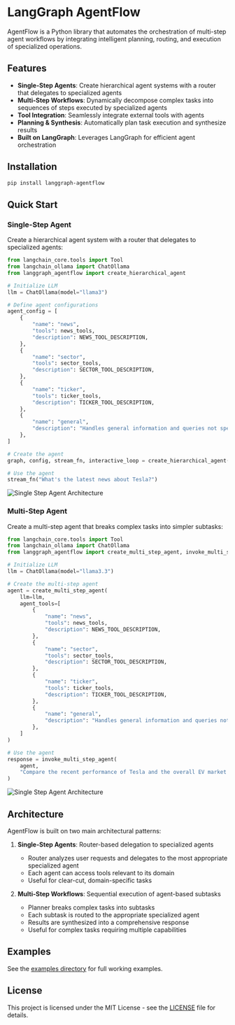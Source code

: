 # LangGraph AgentFlow

AgentFlow is a Python library that automates the orchestration of multi-step agent workflows by integrating intelligent planning, routing, and execution of specialized operations.

## Features

- **Single-Step Agents**: Create hierarchical agent systems with a router that delegates to specialized agents
- **Multi-Step Workflows**: Dynamically decompose complex tasks into sequences of steps executed by specialized agents
- **Tool Integration**: Seamlessly integrate external tools with agents
- **Planning & Synthesis**: Automatically plan task execution and synthesize results
- **Built on LangGraph**: Leverages LangGraph for efficient agent orchestration

## Installation

```bash
pip install langgraph-agentflow
```

## Quick Start

### Single-Step Agent

Create a hierarchical agent system with a router that delegates to specialized agents:

```python
from langchain_core.tools import Tool
from langchain_ollama import ChatOllama
from langgraph_agentflow import create_hierarchical_agent

# Initialize LLM
llm = ChatOllama(model="llama3")

# Define agent configurations
agent_config = [
    {
        "name": "news",
        "tools": news_tools,
        "description": NEWS_TOOL_DESCRIPTION,
    },
    {
        "name": "sector",
        "tools": sector_tools,
        "description": SECTOR_TOOL_DESCRIPTION,
    },
    {
        "name": "ticker",
        "tools": ticker_tools,
        "description": TICKER_TOOL_DESCRIPTION,
    },
    {
        "name": "general",
        "description": "Handles general information and queries not specific to other domains",
    },
]

# Create the agent
graph, config, stream_fn, interactive_loop = create_hierarchical_agent(llm, agent_config)

# Use the agent
stream_fn("What's the latest news about Tesla?")
```

![Single Step Agent Architecture](examples/single.png)

### Multi-Step Agent

Create a multi-step agent that breaks complex tasks into simpler subtasks:

```python
from langchain_core.tools import Tool
from langchain_ollama import ChatOllama
from langgraph_agentflow import create_multi_step_agent, invoke_multi_step_agent

# Initialize LLM
llm = ChatOllama(model="llama3.3")

# Create the multi-step agent
agent = create_multi_step_agent(
    llm=llm,
    agent_tools=[
        {
            "name": "news",
            "tools": news_tools,
            "description": NEWS_TOOL_DESCRIPTION,
        },
        {
            "name": "sector",
            "tools": sector_tools,
            "description": SECTOR_TOOL_DESCRIPTION,
        },
        {
            "name": "ticker",
            "tools": ticker_tools,
            "description": TICKER_TOOL_DESCRIPTION,
        },
        {
            "name": "general",
            "description": "Handles general information and queries not specific to other domains",
        },
    ]
)

# Use the agent
response = invoke_multi_step_agent(
    agent, 
    "Compare the recent performance of Tesla and the overall EV market based on news"
)
```

![Single Step Agent Architecture](examples/multi.png)

## Architecture

AgentFlow is built on two main architectural patterns:

1. **Single-Step Agents**: Router-based delegation to specialized agents

   - Router analyzes user requests and delegates to the most appropriate specialized agent
   - Each agent can access tools relevant to its domain
   - Useful for clear-cut, domain-specific tasks
2. **Multi-Step Workflows**: Sequential execution of agent-based subtasks

   - Planner breaks complex tasks into subtasks
   - Each subtask is routed to the appropriate specialized agent
   - Results are synthesized into a comprehensive response
   - Useful for complex tasks requiring multiple capabilities

## Examples

See the [examples directory](./examples) for full working examples.

## License

This project is licensed under the MIT License - see the [LICENSE](LICENSE) file for details.
